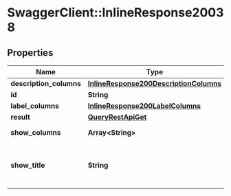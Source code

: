 # SwaggerClient::InlineResponse20038

## Properties
Name | Type | Description | Notes
------------ | ------------- | ------------- | -------------
**description_columns** | [**InlineResponse200DescriptionColumns**](InlineResponse200DescriptionColumns.md) |  | [optional] 
**id** | **String** | The item id | [optional] 
**label_columns** | [**InlineResponse200LabelColumns**](InlineResponse200LabelColumns.md) |  | [optional] 
**result** | [**QueryRestApiGet**](QueryRestApiGet.md) |  | [optional] 
**show_columns** | **Array&lt;String&gt;** | A list of columns | [optional] 
**show_title** | **String** | A title to render. Will be translated by babel | [optional] 

